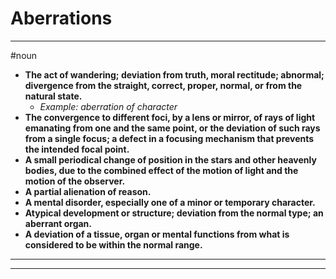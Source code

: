 # Aberrations
---
#noun
- **The act of wandering; deviation from truth, moral rectitude; abnormal; divergence from the straight, correct, proper, normal, or from the natural state.**
	- _Example: aberration of character_
- **The convergence to different foci, by a lens or mirror, of rays of light emanating from one and the same point, or the deviation of such rays from a single focus; a defect in a focusing mechanism that prevents the intended focal point.**
- **A small periodical change of position in the stars and other heavenly bodies, due to the combined effect of the motion of light and the motion of the observer.**
- **A partial alienation of reason.**
- **A mental disorder, especially one of a minor or temporary character.**
- **Atypical development or structure; deviation from the normal type; an aberrant organ.**
- **A deviation of a tissue, organ or mental functions from what is considered to be within the normal range.**
---
---
